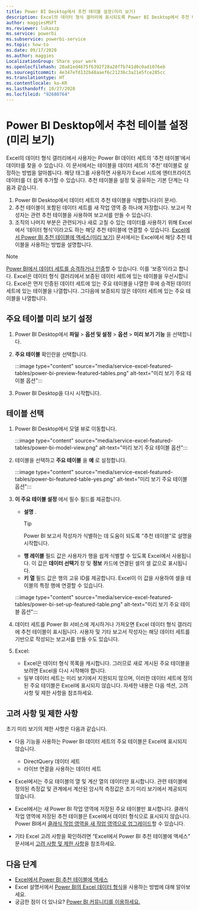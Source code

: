 ```yaml
---
title: Power BI Desktop에서 추천 테이블 설정(미리 보기)
description: Excel의 데이터 형식 갤러리에 표시되도록 Power BI Desktop에서 추천 테이블을 만듭니다.
author: maggiesMSFT
ms.reviewer: lukaszp
ms.service: powerbi
ms.subservice: powerbi-service
ms.topic: how-to
ms.date: 09/17/2020
ms.author: maggies
LocalizationGroup: Share your work
ms.openlocfilehash: 20a81ed4675f6392f28a20f7b741d0c0ad1076eb
ms.sourcegitcommit: 4e347efd132b48aaef6c21236c3a21e5fce285cc
ms.translationtype: HT
ms.contentlocale: ko-KR
ms.lasthandoff: 10/27/2020
ms.locfileid: "92680764"
---
```

# <a name="set-featured-tables-in-power-bi-desktop-preview"></a>Power BI Desktop에서 추천 테이블 설정(미리 보기)

Excel의 데이터 형식 갤러리에서 사용자는 Power BI 데이터 세트의 ‘추천 테이블’에서 데이터를 찾을 수 있습니다. 이 문서에서는 테이블을 데이터 세트의 ‘추천’ 테이블로 설정하는 방법을 알아봅니다. 해당 태그를 사용하면 사용자가 Excel 시트에 엔터프라이즈 데이터를 더 쉽게 추가할 수 있습니다. 추천 테이블을 설정 및 공유하는 기본 단계는 다음과 같습니다.

1. Power BI Desktop에서 데이터 세트의 추천 테이블을 식별합니다(이 문서).
1. 추천 테이블이 포함된 데이터 세트를 새 작업 영역 중 하나에 저장합니다. 보고서 작성자는 관련 추천 테이블을 사용하여 보고서를 만들 수 있습니다. 
1. 조직의 나머지 부분은 관련되거나 새로 고칠 수 있는 데이터를 사용하기 위해 Excel에서 ‘데이터 형식’이라고도 하는 해당 추천 테이블에 연결할 수 있습니다. [Excel에서 Power BI 추천 테이블에 액세스(미리 보기)](service-excel-featured-tables.md) 문서에서는 Excel에서 해당 추천 테이블을 사용하는 방법을 설명합니다.

> [!NOTE]
> [Power BI에서 데이터 세트를 승격하거나 인증](../collaborate-share/service-endorse-content.md)할 수 있습니다. 이를 ‘보증’이라고 합니다. Excel은 데이터 형식 갤러리에서 보증된 데이터 세트에 있는 테이블을 우선시합니다. Excel은 먼저 인증된 데이터 세트에 있는 주요 테이블을 나열한 후에 승격된 데이터 세트에 있는 테이블을 나열합니다. 그다음에 보증되지 않은 데이터 세트에 있는 주요 테이블을 나열합니다. 

## <a name="turn-on-the-featured-table-preview"></a>주요 테이블 미리 보기 설정

1. Power BI Desktop에서 **파일** > **옵션 및 설정** > **옵션** > **미리 보기 기능** 을 선택합니다.
2. **주요 테이블** 확인란을 선택합니다.

    :::image type="content" source="media/service-excel-featured-tables/power-bi-preview-featured-tables.png" alt-text="미리 보기 주요 테이블 옵션":::

3. Power BI Desktop을 다시 시작합니다.

## <a name="select-a-table"></a>테이블 선택

1. Power BI Desktop에서 모델 뷰로 이동합니다.

    :::image type="content" source="media/service-excel-featured-tables/power-bi-model-view.png" alt-text="미리 보기 주요 테이블 옵션":::
 
2. 테이블을 선택하고 **주요 테이블** 을 **예** 로 설정합니다.

    :::image type="content" source="media/service-excel-featured-tables/power-bi-featured-table-yes.png" alt-text="미리 보기 주요 테이블 옵션":::

4. **이 주요 테이블 설정** 에서 필수 필드를 제공합니다.

    - **설명** . 
        > [!TIP]
        > Power BI 보고서 작성자가 식별하는 데 도움이 되도록 “추천 테이블”로 설명을 시작합니다.
    - **행 레이블** 필드 값은 사용자가 행을 쉽게 식별할 수 있도록 Excel에서 사용됩니다. 이 값은 **데이터 선택기** 창 및 **정보** 카드에 연결된 셀의 셀 값으로 표시됩니다. 
    - **키 열** 필드 값은 행의 고유 ID를 제공합니다. Excel이 이 값을 사용하여 셀을 테이블의 특정 행에 연결할 수 있습니다.

    :::image type="content" source="media/service-excel-featured-tables/power-bi-set-up-featured-table.png" alt-text="미리 보기 주요 테이블 옵션":::

1. 데이터 세트를 Power BI 서비스에 게시하거나 가져오면 Excel 데이터 형식 갤러리에 추천 테이블이 표시됩니다. 사용자 및 기타 보고서 작성자는 해당 데이터 세트를 기반으로 작성되는 보고서를 만들 수도 있습니다.

1. Excel: 
    - Excel은 데이터 형식 목록을 캐시합니다. 그러므로 새로 게시된 주요 테이블을 보려면 Excel을 다시 시작해야 합니다.
    - 일부 데이터 세트는 미리 보기에서 지원되지 않으며, 이러한 데이터 세트에 정의된 주요 테이블은 Excel에 표시되지 않습니다. 자세한 내용은 다음 섹션, 고려 사항 및 제한 사항을 참조하세요.

## <a name="considerations-and-limitations"></a>고려 사항 및 제한 사항

초기 미리 보기의 제한 사항은 다음과 같습니다.

- 다음 기능을 사용하는 Power BI 데이터 세트의 주요 테이블은 Excel에 표시되지 않습니다.

    - DirectQuery 데이터 세트
    - 라이브 연결을 사용하는 데이터 세트

- Excel에서는 주요 테이블의 열 및 계산 열의 데이터만 표시합니다. 관련 테이블에 정의된 측정값 및 관계에서 계산된 암시적 측정값은 초기 미리 보기에서 제공되지 않습니다.
- Excel에서는 새 Power BI 작업 영역에 저장된 주요 테이블만 표시합니다. 클래식 작업 영역에 저장된 추천 테이블은 Excel에서 데이터 형식으로 표시되지 않습니다. Power BI에서 [클래식 작업 영역을 새 작업 영역으로 업그레이드](service-upgrade-workspaces.md)할 수 있습니다.
- 기타 Excel 고려 사항을 확인하려면 “Excel에서 Power BI 추천 테이블에 액세스” 문서에서 [고려 사항 및 제한 사항](service-excel-featured-tables.md#considerations-and-limitations)을 참조하세요.

## <a name="next-steps"></a>다음 단계

- [Excel에서 Power BI 추천 테이블에 액세스](service-excel-featured-tables.md)
- Excel 설명서에서 [Power BI의 Excel 데이터 형식](https://support.office.com/article/use-excel-data-types-from-power-bi-preview-cd8938ce-f963-444d-b82a-7140848241e9)을 사용하는 방법에 대해 알아보세요.
- 궁금한 점이 더 있나요? [Power BI 커뮤니티를 이용하세요.](https://community.powerbi.com/)

